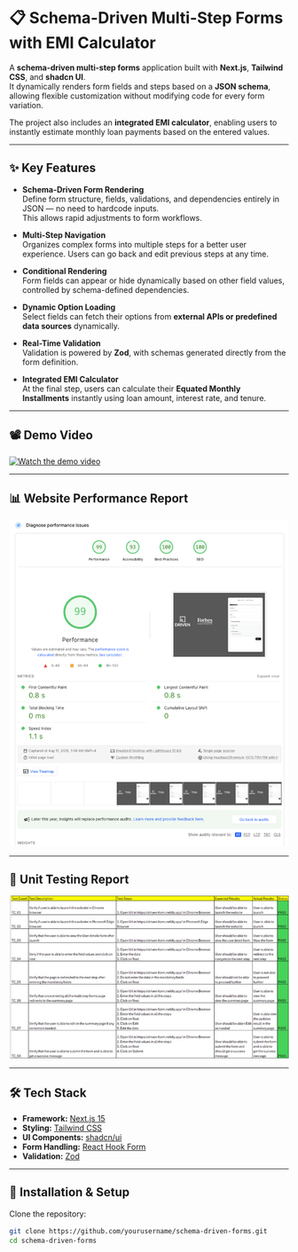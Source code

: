 # 📋 Schema-Driven Multi-Step Forms with EMI Calculator

A **schema-driven multi-step forms** application built with **Next.js**, **Tailwind CSS**, and **shadcn UI**.  
It dynamically renders form fields and steps based on a **JSON schema**, allowing flexible customization without modifying code for every form variation.  

The project also includes an **integrated EMI calculator**, enabling users to instantly estimate monthly loan payments based on the entered values.

---

## ✨ Key Features

- **Schema-Driven Form Rendering**  
  Define form structure, fields, validations, and dependencies entirely in JSON — no need to hardcode inputs.  
  This allows rapid adjustments to form workflows.

- **Multi-Step Navigation**  
  Organizes complex forms into multiple steps for a better user experience. Users can go back and edit previous steps at any time.

- **Conditional Rendering**  
  Form fields can appear or hide dynamically based on other field values, controlled by schema-defined dependencies.

- **Dynamic Option Loading**  
  Select fields can fetch their options from **external APIs or predefined data sources** dynamically.

- **Real-Time Validation**  
  Validation is powered by **Zod**, with schemas generated directly from the form definition.

- **Integrated EMI Calculator**  
  At the final step, users can calculate their **Equated Monthly Installments** instantly using loan amount, interest rate, and tenure.

---

## 📽 Demo Video

[![Watch the demo video](https://img.youtube.com/vi/jvaKhEbF8DE/maxresdefault.jpg)](https://youtu.be/jvaKhEbF8DE)

---

## 📊 Website Performance Report

![Website performance](./src/app/performance.png)

---

## 🧪 Unit Testing Report

![Unit testing report](./src/app/unit.jpeg)

---

## 🛠 Tech Stack

- **Framework:** [Next.js 15](https://nextjs.org/)
- **Styling:** [Tailwind CSS](https://tailwindcss.com/)
- **UI Components:** [shadcn/ui](https://ui.shadcn.com/)
- **Form Handling:** [React Hook Form](https://react-hook-form.com/)
- **Validation:** [Zod](https://zod.dev/)

---

## 🚀 Installation & Setup

Clone the repository:

```bash
git clone https://github.com/yourusername/schema-driven-forms.git
cd schema-driven-forms
